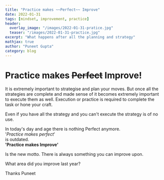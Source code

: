 ```yaml
---
title: "Practice makes ~~Perfect~~ Improve"
date: 2022-01-31
tags: [mindset, improvement, practice]
header:
  overlay_image: "/images/2022-01-31-pratice.jpg"
  teaser: "/images/2022-01-31-practice.jpg"
excerpt: "What happens after all the planning and strategy"
mathjax: true
author: "Puneet Gupta"
category: blog
---
```


# Practice makes ~~Perfect~~ Improve!

It is extremely important to strategise and plan your moves. But once all the strategies are complete and made sense of it becomes extremely important to execute them as well. Execution or practice is required to complete the task or hone your craft.

Even if you have all the strategy and you can't execute the strategy is of no use.

In today's day and age there is nothing Perfect anymore. <br />
'*Practice makes perfect*' <br />
is outdated. <br />
**'Practice makes Improve'**

Is the new motto. There is always something you can improve upon.

What area did you improve last year?

Thanks
Puneet
